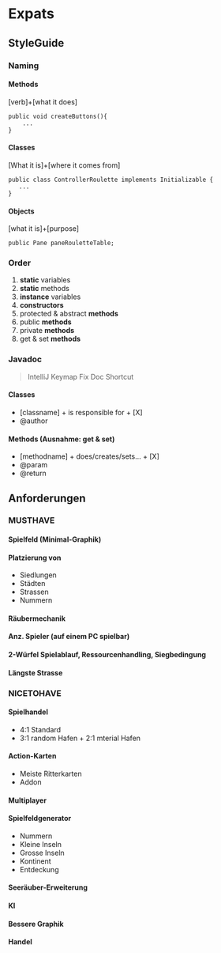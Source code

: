# Expats

## StyleGuide

### Naming

#### Methods

[verb]+[what it does]

    public void createButtons(){
        ...
    }
    
 #### Classes
 
 [What it is]+[where it comes from]
 
    public class ControllerRoulette implements Initializable {
       ...
    }

#### Objects

[what it is]+[purpose]

    public Pane paneRouletteTable;
    
### Order

1. **static** variables
2. **static** methods
3. **instance** variables
4. **constructors**
5. protected & abstract **methods**
6. public **methods**
7. private **methods**
6. get & set **methods**

### Javadoc

> IntelliJ Keymap Fix Doc Shortcut

#### Classes
- [classname] + is responsible for + [X]
- @author

#### Methods (Ausnahme: get & set)
- [methodname] + does/creates/sets... + [X]
- @param
- @return


## Anforderungen
### MUSTHAVE
#### Spielfeld (Minimal-Graphik)

#### Platzierung von 
- Siedlungen
- Städten
- Strassen
- Nummern

#### Räubermechanik

#### Anz. Spieler (auf einem PC spielbar)


#### 2-Würfel Spielablauf, Ressourcenhandling, Siegbedingung

#### Längste Strasse


### NICETOHAVE

#### Spielhandel
- 4:1 Standard
- 3:1 random Hafen + 2:1 mterial Hafen

#### Action-Karten
- Meiste Ritterkarten
- Addon

#### Multiplayer

#### Spielfeldgenerator
- Nummern
- Kleine Inseln
- Grosse Inseln
- Kontinent
- Entdeckung

#### Seeräuber-Erweiterung

#### KI

#### Bessere Graphik

#### Handel
